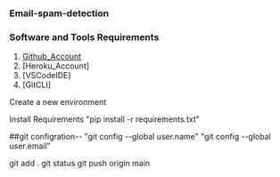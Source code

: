 ### Email-spam-detection

### Software and Tools Requirements

1. [Github_Account](https://github.com)
2. [Heroku_Account]
3. [VSCodeIDE]
4. [GitCLI]

   
Create a new environment

Install Requirements "pip install -r requirements.txt"



##git configration--
"git config --global user.name"
"git config --global user.email"

git add .
git status
git push origin main